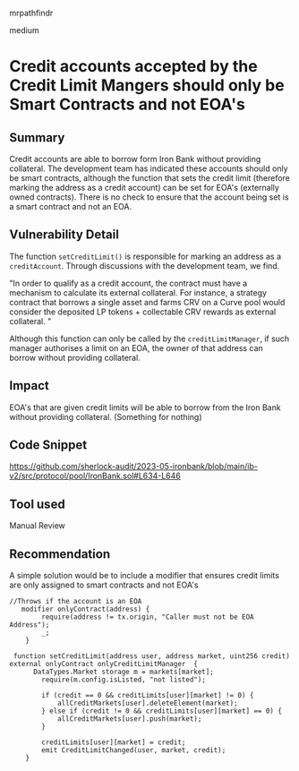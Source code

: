 mrpathfindr

medium

# Credit accounts accepted by the Credit Limit Mangers should only be Smart Contracts and not EOA's

## Summary

Credit accounts are able to borrow form Iron Bank without providing collateral. The development team has indicated these accounts should only be smart contracts, although the function that sets the credit limit (therefore marking the address as a credit account) can be set for EOA's (externally owned contracts).  There is no check to ensure that the account being set is a smart contract and not an EOA. 

## Vulnerability Detail

The function `setCreditLimit()` is responsible for marking an address as a `creditAccount`. Through discussions with the development team, we find. 

"In order to qualify as a credit account, the contract must have a mechanism to calculate its external collateral. For instance, a strategy contract that borrows a single asset and farms CRV on a Curve pool would consider the deposited LP tokens + collectable CRV rewards as external collateral. "

Although this function can only be called by the `creditLimitManager`, if such manager authorises a limit on an EOA, the owner of that address can borrow without providing collateral. 

## Impact

EOA's that are given credit limits will be able to borrow from the Iron Bank without providing collateral. (Something for nothing)  

## Code Snippet

https://github.com/sherlock-audit/2023-05-ironbank/blob/main/ib-v2/src/protocol/pool/IronBank.sol#L634-L646

## Tool used

Manual Review

## Recommendation

A simple solution would be to include a modifier that ensures credit limits are only assigned to smart contracts and not EOA's 

```solidity
//Throws if the account is an EOA
   modifier onlyContract(address) {
        require(address != tx.origin, "Caller must not be EOA Address");
        _;
    }

 function setCreditLimit(address user, address market, uint256 credit) external onlyContract onlyCreditLimitManager  {
      DataTypes.Market storage m = markets[market];
        require(m.config.isListed, "not listed");

        if (credit == 0 && creditLimits[user][market] != 0) {
            allCreditMarkets[user].deleteElement(market);
        } else if (credit != 0 && creditLimits[user][market] == 0) {
            allCreditMarkets[user].push(market);
        }

        creditLimits[user][market] = credit;
        emit CreditLimitChanged(user, market, credit);
    }

```


